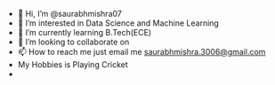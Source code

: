 - 👋 Hi, I’m @saurabhmishra07
- 👀 I’m interested in Data Science and Machine Learning
- 🌱 I’m currently learning B.Tech(ECE)
- 💞️ I’m looking to collaborate on 
- 📫 How to reach me just email me saurabhmishra.3006@gmail.com
-  My Hobbies is Playing Cricket 
-  
<!---
saurabhmishra07/saurabhmishra07 is a ✨ special ✨ repository because its `README.md` (this file) appears on your GitHub profile.
You can click the Preview link to take a look at your changes.
--->
